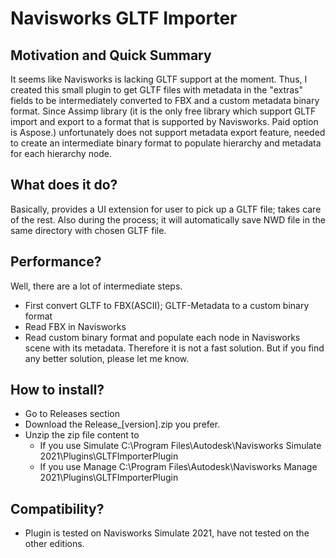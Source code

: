 # Navisworks GLTF Importer
## Motivation and Quick Summary
It seems like Navisworks is lacking GLTF support at the moment. Thus, I created this small plugin to get GLTF files with metadata in the "extras" fields to be intermediately converted to FBX and a custom metadata binary format. Since Assimp library (it is the only free library which support GLTF import and export to a format that is supported by Navisworks. Paid option is Aspose.) unfortunately does not support metadata export feature, needed to create an intermediate binary format to populate hierarchy and metadata for each hierarchy node.

## What does it do?
Basically, provides a UI extension for user to pick up a GLTF file; takes care of the rest. Also during the process; it will automatically save NWD file in the same directory with chosen GLTF file.

## Performance?
Well, there are a lot of intermediate steps. 
- First convert GLTF to FBX(ASCII); GLTF-Metadata to a custom binary format
- Read FBX in Navisworks
- Read custom binary format and populate each node in Navisworks scene with its metadata.
Therefore it is not a fast solution. But if you find any better solution, please let me know.

## How to install?
- Go to Releases section
- Download the Release_[version].zip you prefer.
- Unzip the zip file content to 
	- If you use Simulate C:\Program Files\Autodesk\Navisworks Simulate 2021\Plugins\GLTFImporterPlugin
	- If you use Manage C:\Program Files\Autodesk\Navisworks Manage 2021\Plugins\GLTFImporterPlugin

## Compatibility?
- Plugin is tested on Navisworks Simulate 2021, have not tested on the other editions.
